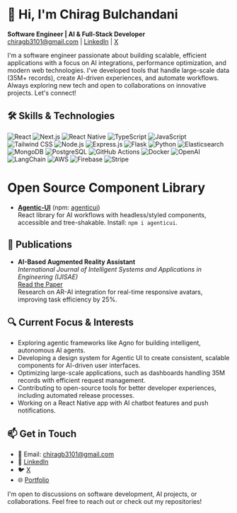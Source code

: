 # 👋 Hi, I'm Chirag Bulchandani

**Software Engineer | AI & Full-Stack Developer**  
chiragb3101@gmail.com | [LinkedIn](https://www.linkedin.com/in/chiragb3101/) | [X](https://x.com/ChiragBulchand7)  

I'm a software engineer passionate about building scalable, efficient applications with a focus on AI integrations, performance optimization, and modern web technologies. I've developed tools that handle large-scale data (35M+ records), create AI-driven experiences, and automate workflows. Always exploring new tech and open to collaborations on innovative projects. Let's connect!

## 🛠️ Skills & Technologies

![React](https://img.shields.io/badge/React-61DAFB?logo=react&logoColor=black&style=flat)
![Next.js](https://img.shields.io/badge/Next.js-000000?logo=next.js&logoColor=white&style=flat)
![React Native](https://img.shields.io/badge/React_Native-20232A?logo=react&logoColor=61DAFB&style=flat)
![TypeScript](https://img.shields.io/badge/TypeScript-3178C6?logo=typescript&logoColor=white&style=flat)
![JavaScript](https://img.shields.io/badge/JavaScript-F7DF1E?logo=javascript&logoColor=black&style=flat)
![Tailwind CSS](https://img.shields.io/badge/Tailwind_CSS-06B6D4?logo=tailwindcss&logoColor=white&style=flat)
![Node.js](https://img.shields.io/badge/Node.js-339933?logo=node.js&logoColor=white&style=flat)
![Express.js](https://img.shields.io/badge/Express.js-000000?logo=express&logoColor=white&style=flat)
![Flask](https://img.shields.io/badge/Flask-000000?logo=flask&logoColor=white&style=flat)
![Python](https://img.shields.io/badge/Python-3776AB?logo=python&logoColor=white&style=flat)
![Elasticsearch](https://img.shields.io/badge/Elasticsearch-005571?logo=elasticsearch&logoColor=white&style=flat)
![MongoDB](https://img.shields.io/badge/MongoDB-47A248?logo=mongodb&logoColor=white&style=flat)
![PostgreSQL](https://img.shields.io/badge/PostgreSQL-4169E1?logo=postgresql&logoColor=white&style=flat)
![GitHub Actions](https://img.shields.io/badge/GitHub_Actions-2088FF?logo=github-actions&logoColor=white&style=flat)
![Docker](https://img.shields.io/badge/Docker-2496ED?logo=docker&logoColor=white&style=flat)
![OpenAI](https://img.shields.io/badge/OpenAI-412991?logo=openai&logoColor=white&style=flat)
![LangChain](https://img.shields.io/badge/LangChain-000000?logo=langchain&logoColor=white&style=flat)
![AWS](https://img.shields.io/badge/AWS-232F3E?logo=amazon-aws&logoColor=white&style=flat)
![Firebase](https://img.shields.io/badge/Firebase-FFCA28?logo=firebase&logoColor=black&style=flat)
![Stripe](https://img.shields.io/badge/Stripe-008CDD?logo=stripe&logoColor=white&style=flat)

# Open Source Component Library
- **[Agentic-UI](https://github.com/agenticui/agentic-ui)** (npm: [agenticui](https://www.npmjs.com/package/agenticui))  
  React library for AI workflows with headless/styled components, accessible and tree-shakable. Install: `npm i agenticui`.

## 📜 Publications
- **AI-Based Augmented Reality Assistant**  
  *International Journal of Intelligent Systems and Applications in Engineering (IJISAE)*  
  [Read the Paper](https://ijisae.org/index.php/IJISAE/article/view/4617)  
  Research on AR-AI integration for real-time responsive avatars, improving task efficiency by 25%.

## 🔍 Current Focus & Interests
- Exploring agentic frameworks like Agno for building intelligent, autonomous AI agents.  
- Developing a design system for Agentic UI to create consistent, scalable components for AI-driven user interfaces.  
- Optimizing large-scale applications, such as dashboards handling 35M records with efficient request management.  
- Contributing to open-source tools for better developer experiences, including automated release processes.  
- Working on a React Native app with AI chatbot features and push notifications.  

## 📫 Get in Touch
- 📧 Email: chiragb3101@gmail.com  
- 🔗 [LinkedIn](https://www.linkedin.com/in/chiragb3101/)  
- 🐦 [X](https://x.com/ChiragBulchand7)  
- 🌐 [Portfolio](https://chirag-bulchandani.vercel.app/)  

I'm open to discussions on software development, AI projects, or collaborations. Feel free to reach out or check out my repositories!
